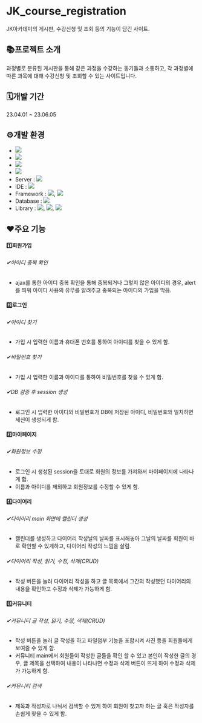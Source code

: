 # JK_course_registration
JK아카데미의 게시판, 수강신청 및 조회 등의 기능이 담긴 사이트.
## 📚프로젝트 소개
과정별로 분류된 게시판을 통해 같은 과정을 수강하는 동기들과 소통하고, 각 과정별에 따른 과목에 대해 수강신청 및 조회할 수 있는 사이트입니다.
## 🗓개발 기간
23.04.01 ~ 23.06.05
## ⚙개발 환경
- <img src="https://img.shields.io/badge/windows 11-48B0F1?style=flat&logo=windows11&logoColor=white"/>
- <img src="https://img.shields.io/badge/chrome-4285F4?style=flat&logo=googlechrome&logoColor=white"/>
- <img src="https://img.shields.io/badge/JAVA 8-007396?style=flat&logo=Java&logoColor=white"/>
- <img src="https://img.shields.io/badge/JDK 1.8.0-34567C?style=flat&logoColor=white"/>
- Server : <img src="https://img.shields.io/badge/apache tomcat 9.0-F09D13?style=flat&logo=apachetomcat&logoColor=white"/>
- IDE : <img src="https://img.shields.io/badge/eclipse-2C2255?style=flat&logo=eclipseide&logoColor=white"/>
- Framework : <img src="https://img.shields.io/badge/Mybatis-000000?style=flat&logoColor=white"/>, <img src="https://img.shields.io/badge/Bootstrap5-512BD4?style=flat&logoColor=white"/>
- Database : <img src="https://img.shields.io/badge/oracle-F80000?style=flat&logo=oracle&logoColor=white"/>
- Library : <img src="https://img.shields.io/badge/hibernate-59666C?style=flat&logo=hibernate&logoColor=white"/>, <img src="https://img.shields.io/badge/JSTL-43A047?style=flat&logoColor=white"/>, <img src="https://img.shields.io/badge/JSON-000000?style=flat&logo=json&logoColor=white"/>
## ❤주요 기능
#### 1️⃣회원가입
###### ✔아이디 중복 확인
- ajax를 통한 아이디 중복 확인을 통해 중복되거나 그렇지 않은 아이디의 경우, alert를 띄워 아이디 사용의 유무를 알려주고 중복되는 아이디의 가입을 막음.
#### 2️⃣로그인
###### ✔아이디 찾기
- 가입 시 입력한 이름과 휴대폰 번호를 통하여 아이디를 찾을 수 있게 함.
###### ✔비밀번호 찾기
- 가입 시 입력한 이름과 아이디를 통하여 비밀번호를 찾을 수 있게 함.
###### ✔DB 검증 후 session 생성
- 로그인 시 입력한 아이디와 비밀번호가 DB에 저장된 아이디, 비밀번호와 일치하면 세션이 생성되게 함.
#### 3️⃣마이페이지
###### ✔회원정보 수정
- 로그인 시 생성된 session을 토대로 회원의 정보를 가져와서 마이페이지에 나타나게 함.
- 이름과 아이디를 제외하고 회원정보를 수정할 수 있게 함.
#### 4️⃣다이어리
###### ✔다이어리 main 화면에 캘린더 생성
- 캘린더를 생성하고 다이어리 작성날의 날짜를 표시해놓아 그날의 날짜를 회원이 바로 확인할 수 있게하고, 다이어리 작성의 느낌을 살림.
###### ✔다이어리 작성, 읽기, 수정, 삭제(CRUD)
- 작성 버튼을 눌러 다이어리 작성을 하고 글 목록에서 그간의 작성했던 다이어리의 내용을 확인하고 수정과 삭제가 가능하게 함.
#### 5️⃣커뮤니티
###### ✔커뮤니티 글 작성, 읽기, 수정, 삭제(CRUD)
- 작성 버튼을 눌러 글 작성을 하고 파일첨부 기능을 포함시켜 사진 등을 회원들에게 보여줄 수 있게 함.
- 커뮤니티 main에서 회원들이 작성한 글들을 확인 할 수 있고 본인이 작성한 글의 경우, 글 제목을 선택하여 내용이 나타나면 수정과 삭제 버튼이 뜨게 하여 수정과 삭제가 가능하게 함.
###### ✔커뮤니티 검색
- 제목과 작성자로 나눠서 검색할 수 있게 하여 회원이 찾고자 하는 글 혹은 작성자를 손쉽게 찾을 수 있게 함.

